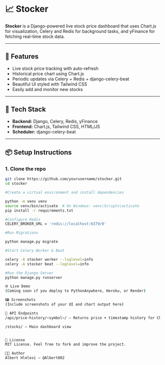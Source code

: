 # 📈 Stocker

**Stocker** is a Django-powered live stock price dashboard that uses Chart.js for visualization, Celery and Redis for background tasks, and yFinance for fetching real-time stock data.

---

## 🔧 Features

- Live stock price tracking with auto-refresh
- Historical price chart using Chart.js
- Periodic updates via Celery + Redis + django-celery-beat
- Beautiful UI styled with Tailwind CSS
- Easily add and monitor new stocks

---

## 🚀 Tech Stack

- **Backend:** Django, Celery, Redis, yFinance
- **Frontend:** Chart.js, Tailwind CSS, HTML/JS
- **Scheduler:** django-celery-beat

---

## 📦 Setup Instructions

### 1. Clone the repo

```bash
git clone https://github.com/yourusername/stocker.git
cd stocker

#Create a virtual environment and install dependencies

python -m venv venv
source venv/bin/activate  # On Windows: venv\Scripts\activate
pip install -r requirements.txt

#Configure Redis
CELERY_BROKER_URL = 'redis://localhost:6379/0'

#Run Migrations

python manage.py migrate

#Start Celery Worker & Beat

celery -A stocker worker --loglevel=info
celery -A stocker beat --loglevel=info

#Run the Django Server
python manage.py runserver

🌐 Live Demo
(Coming soon if you deploy to PythonAnywhere, Heroku, or Render)

🖼️ Screenshots
(Include screenshots of your UI and chart output here)

🔁 API Endpoints
/api/price-history/<symbol>/ – Returns price + timestamp history for Chart.js

/stocks/ – Main dashboard view


📄 License
MIT License. Feel free to fork and improve the project.

👨‍💻 Author
Albert Hlelesi – @Albert802







